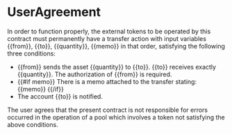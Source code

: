 <h1 class="clause">UserAgreement</h1>

In order to function properly, the external tokens to be operated by this contract must permanently have a transfer action with input variables {{from}}, {{to}}, {{quantity}}, {{memo}} in that order, satisfying the following three conditions:

* {{from}} sends the asset {{quantity}} to {{to}}. {{to}} receives exactly {{quantity}}. The authorization of {{from}} is required.
* {{#if memo}} There is a memo attached to the transfer stating: {{memo}} {{/if}}
* The account {{to}} is notified.

The user agrees that the present contract is not responsible for errors occurred in the operation of a pool which involves a token not satisfying the above conditions.

